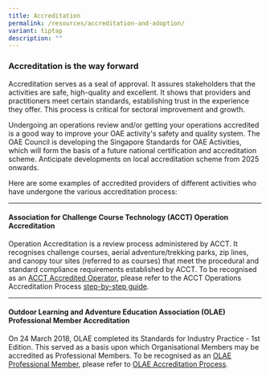 ```yaml
---
title: Accreditation
permalink: /resources/accreditation-and-adoption/
variant: tiptap
description: ""
---
```

<h3><strong>Accreditation is the way forward</strong></h3>
<p>Accreditation serves as a seal of approval. It assures stakeholders that
the activities are safe, high-quality and excellent. It shows that providers
and practitioners meet certain standards, establishing trust in the experience
they offer. This process is critical for sectoral improvement and growth.</p>
<p>Undergoing an operations review and/or getting your operations accredited
is a good way to improve your OAE activity's safety and quality system.
The OAE Council is developing the Singapore Standards for OAE Activities,
which will form the basis of a future national certification and accreditation
scheme. Anticipate developments on local accreditation scheme from 2025
onwards.</p>
<p>Here are some examples of accredited providers of different activities
who have undergone the various accreditation process:</p>
<hr>
<h4>Association for Challenge Course Technology (ACCT) Operation Accreditation</h4>
<p>Operation Accreditation is a review process administered by ACCT. It recognises
challenge courses, aerial adventure/trekking parks, zip lines, and canopy
tour sites (referred to as courses) that meet the procedural and standard
compliance requirements established by ACCT. To be recognised as an <a href="https://www.acctinfo.org/accredited-operations" rel="noopener noreferrer nofollow" target="_blank">ACCT Accredited Operator</a>,
please refer to the ACCT Operations Accreditation Process <a href="https://www.acctinfo.org/operation-accreditation-process/" rel="noopener noreferrer nofollow" target="_blank">step-by-step guide</a>.</p>
<hr>
<h4>Outdoor Learning and Adventure Education Association (OLAE) Professional Member Accreditation</h4>
<p>On 24 March 2018, OLAE completed its Standards for Industry Practice -
1st Edition. This served as a basis upon which Organisational Members may
be accredited as Professional Members. To be recognised as an <a href="https://www.olae.sg/our-members" rel="noopener noreferrer nofollow" target="_blank">OLAE Professional Member</a>,
please refer to <a href="https://www.olae.sg/accreditationprofessionalmembers" rel="noopener noreferrer nofollow" target="_blank">OLAE Accreditation Process</a>.</p>
<p></p>